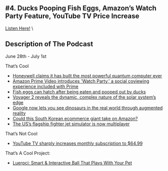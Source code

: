 #4. Ducks Pooping Fish Eggs, Amazon’s Watch Party Feature, YouTube TV Price Increase
---
[Listen Here!](https://thatscoolnews.podbean.com/e/ducks-releasing-fish-eggs-amazon-s-watch-party-feature-youtube-tv-price-increase-ep-4/) \
## Description of The Podcast
<p style="text-align:left;">June 28th - July 1st </p>

<p style="text-align:left;">That’s Cool</p>

<ul style="text-align:left;"><li style="font-weight:400;"><a href='https://www.newscientist.com/article/2246940-honeywell-claims-it-has-built-the-most-powerful-quantum-computer-ever/'>Honeywell claims it has built the most powerful quantum computer ever</a></li>

<li style="font-weight:400;"><a href='https://techcrunch.com/2020/06/29/amazon-prime-video-introduces-watch-party-a-social-coviewing-experience-included-with-prime/'>Amazon Prime Video introduces 'Watch Party,' a social coviewing experience included with Prime</a></li>

<li style="font-weight:400;"><a href='https://www.sciencenews.org/article/fish-eggs-can-hatch-after-being-eaten-pooped-out-ducks'>Fish eggs can hatch after being eaten and pooped out by ducks</a></li>

<li style="font-weight:400;"><a href='https://www.sciencenews.org/article/voyager-2-reveals-dynamic-nature-solar-system-edge'>Voyager 2 reveals the dynamic, complex nature of the solar system’s edge</a></li>

<li style="font-weight:400;"><a href='https://www.theverge.com/2020/6/30/21308071/google-search-augmented-reality-animals-dinosaurs-tyrannosaurus-rex-velociraptor-triceratops'>Google now lets you see dinosaurs in the real world through augmented reality</a></li>

<li style="font-weight:400;"><a href='https://thehustle.co/06302020-Coupang-ecommerce/'>Could this South Korean ecommerce giant take on Amazon?</a></li>

<li style="font-weight:400;"><a href='https://www.popsci.com/story/technology/f-35-simulator-update/'>The US’s flagship fighter jet simulator is now multiplayer</a></li>

</ul>
<p style="text-align:left;">That’s Not Cool</p>

<ul style="text-align:left;"><li style="font-weight:400;"><a href='https://www.theverge.com/2020/6/30/21308449/youtube-tv-price-increase-64-99-viacom-hbo-new-channels'>YouTube TV sharply increases monthly subscription to $64.99</a></li>

</ul>
<p style="text-align:left;">That’s A Cool Project:</p>

<ul style="text-align:left;"><li style="font-weight:400;"><a href='https://www.kickstarter.com/projects/1877264102/worlds-first-interactive-and-remote-controlled-smart-ball?ref=discovery_category'>Luerpci: Smart & Interactive Ball That Plays With Your Pet</a></li>

</ul>
